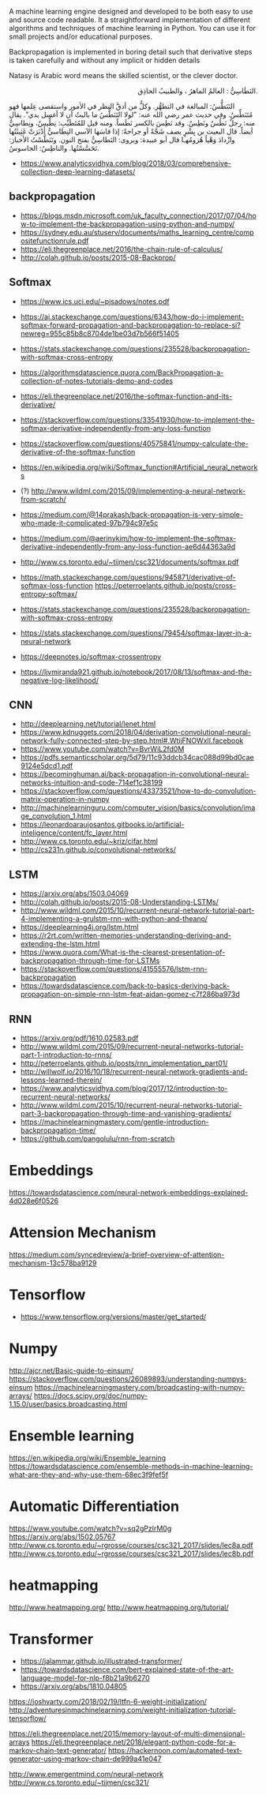 A machine learning engine designed and developed to be both easy to use and source code readable. It a straightforward implementation of different algorithms and techniques of machine learning in Python. You can use it for small projects and/or educational purposes.

Backpropagation is implemented in boring detail such that derivative steps is taken carefully and without any implicit or hidden 
details

Natasy is Arabic word means the skilled scientist, or the clever doctor.

<p style='direction:rtl; text-align: right'>
  .النَطَاسِيُّ : العالمُ الماهرُ ، والطبيبُ الحاذِق
  
التَنَطُّسُ: المبالغة في التطهُّر. وكلُّ من أدقَّ النظر في الأمور واستقصى عِلمها فهو مُتَنَطِّسٌ. وفي حديث عمر رضي الله عنه: "لولا التَنَطُّسُ ما باليتُ أن لا أغسل يدي". يقال منه: رجلٌ نَطُسٌ ونَطِسٌ. وقد نَطِسَ بالكسر نَطَساً. ومنه قيل للمُتَطَبِّبِ: نِطِّيسٌ، ونِطاسِيٌّ أيضاً. قال البعيث بن بِشْرٍ يصف شَجَّةً أو جراحةً: إذا قاسَها الآسي النِطاسيُّ أَدْبَرَتْ   غَثِيثَتُها وازْدادَ وَهْياً هُزومُهـا قال أبو عبيدة: ويروى: النَطاسِيُّ بفتح النون. وتَنَطَّسْتُ الأخبارَ: تَحَسَّسْتُها. والناطِسُ: الجاسوسُ.
</p>

* https://www.analyticsvidhya.com/blog/2018/03/comprehensive-collection-deep-learning-datasets/

## backpropagation
* https://blogs.msdn.microsoft.com/uk_faculty_connection/2017/07/04/how-to-implement-the-backpropagation-using-python-and-numpy/
* https://sydney.edu.au/stuserv/documents/maths_learning_centre/compositefunctionrule.pdf
* https://eli.thegreenplace.net/2016/the-chain-rule-of-calculus/
* http://colah.github.io/posts/2015-08-Backprop/

## Softmax
* https://www.ics.uci.edu/~pjsadows/notes.pdf
* https://ai.stackexchange.com/questions/6343/how-do-i-implement-softmax-forward-propagation-and-backpropagation-to-replace-si?newreg=955c85b8c8704de1be03d7b566f51405
* https://stats.stackexchange.com/questions/235528/backpropagation-with-softmax-cross-entropy
* https://algorithmsdatascience.quora.com/BackPropagation-a-collection-of-notes-tutorials-demo-and-codes
* https://eli.thegreenplace.net/2016/the-softmax-function-and-its-derivative/
* https://stackoverflow.com/questions/33541930/how-to-implement-the-softmax-derivative-independently-from-any-loss-function

* https://stackoverflow.com/questions/40575841/numpy-calculate-the-derivative-of-the-softmax-function
* https://en.wikipedia.org/wiki/Softmax_function#Artificial_neural_networks
*  (?) http://www.wildml.com/2015/09/implementing-a-neural-network-from-scratch/
* https://medium.com/@14prakash/back-propagation-is-very-simple-who-made-it-complicated-97b794c97e5c
* https://medium.com/@aerinykim/how-to-implement-the-softmax-derivative-independently-from-any-loss-function-ae6d44363a9d
* http://www.cs.toronto.edu/~tijmen/csc321/documents/softmax.pdf
* https://math.stackexchange.com/questions/945871/derivative-of-softmax-loss-function
https://peterroelants.github.io/posts/cross-entropy-softmax/
* https://stats.stackexchange.com/questions/235528/backpropagation-with-softmax-cross-entropy
* https://stats.stackexchange.com/questions/79454/softmax-layer-in-a-neural-network
* https://deepnotes.io/softmax-crossentropy
* https://ljvmiranda921.github.io/notebook/2017/08/13/softmax-and-the-negative-log-likelihood/

## CNN
* http://deeplearning.net/tutorial/lenet.html
* https://www.kdnuggets.com/2018/04/derivation-convolutional-neural-network-fully-connected-step-by-step.html#.WtijFNOWxlI.facebook
* https://www.youtube.com/watch?v=BvrWiL2fd0M
* https://pdfs.semanticscholar.org/5d79/11c93ddcb34cac088d99bd0cae9124e5dcd1.pdf
* https://becominghuman.ai/back-propagation-in-convolutional-neural-networks-intuition-and-code-714ef1c38199
* https://stackoverflow.com/questions/43373521/how-to-do-convolution-matrix-operation-in-numpy
* http://machinelearninguru.com/computer_vision/basics/convolution/image_convolution_1.html
* https://leonardoaraujosantos.gitbooks.io/artificial-inteligence/content/fc_layer.html
* http://www.cs.toronto.edu/~kriz/cifar.html
* http://cs231n.github.io/convolutional-networks/

## LSTM
* https://arxiv.org/abs/1503.04069
* http://colah.github.io/posts/2015-08-Understanding-LSTMs/
* http://www.wildml.com/2015/10/recurrent-neural-network-tutorial-part-4-implementing-a-grulstm-rnn-with-python-and-theano/
* https://deeplearning4j.org/lstm.html
* https://r2rt.com/written-memories-understanding-deriving-and-extending-the-lstm.html
* https://www.quora.com/What-is-the-clearest-presentation-of-backpropagation-through-time-for-LSTMs
* https://stackoverflow.com/questions/41555576/lstm-rnn-backpropagation
* https://towardsdatascience.com/back-to-basics-deriving-back-propagation-on-simple-rnn-lstm-feat-aidan-gomez-c7f286ba973d

## RNN
* https://arxiv.org/pdf/1610.02583.pdf
* http://www.wildml.com/2015/09/recurrent-neural-networks-tutorial-part-1-introduction-to-rnns/
* http://peterroelants.github.io/posts/rnn_implementation_part01/
* http://willwolf.io/2016/10/18/recurrent-neural-network-gradients-and-lessons-learned-therein/
* https://www.analyticsvidhya.com/blog/2017/12/introduction-to-recurrent-neural-networks/
* http://www.wildml.com/2015/10/recurrent-neural-networks-tutorial-part-3-backpropagation-through-time-and-vanishing-gradients/
* https://machinelearningmastery.com/gentle-introduction-backpropagation-time/
* https://github.com/pangolulu/rnn-from-scratch

# Embeddings
https://towardsdatascience.com/neural-network-embeddings-explained-4d028e6f0526


# Attension Mechanism
https://medium.com/syncedreview/a-brief-overview-of-attention-mechanism-13c578ba9129

# Tensorflow
* https://www.tensorflow.org/versions/master/get_started/

# Numpy
http://ajcr.net/Basic-guide-to-einsum/
https://stackoverflow.com/questions/26089893/understanding-numpys-einsum
https://machinelearningmastery.com/broadcasting-with-numpy-arrays/
https://docs.scipy.org/doc/numpy-1.15.0/user/basics.broadcasting.html

# Ensemble learning
https://en.wikipedia.org/wiki/Ensemble_learning
https://towardsdatascience.com/ensemble-methods-in-machine-learning-what-are-they-and-why-use-them-68ec3f9fef5f

# Automatic Differentiation
https://www.youtube.com/watch?v=sq2gPzlrM0g
https://arxiv.org/abs/1502.05767
http://www.cs.toronto.edu/~rgrosse/courses/csc321_2017/slides/lec8a.pdf
http://www.cs.toronto.edu/~rgrosse/courses/csc321_2017/slides/lec8b.pdf

# heatmapping
http://www.heatmapping.org/
http://www.heatmapping.org/tutorial/

# Transformer
* https://jalammar.github.io/illustrated-transformer/
* https://towardsdatascience.com/bert-explained-state-of-the-art-language-model-for-nlp-f8b21a9b6270
* https://arxiv.org/abs/1810.04805



https://joshvarty.com/2018/02/19/ltfn-6-weight-initialization/
http://adventuresinmachinelearning.com/weight-initialization-tutorial-tensorflow/

https://eli.thegreenplace.net/2015/memory-layout-of-multi-dimensional-arrays
https://eli.thegreenplace.net/2018/elegant-python-code-for-a-markov-chain-text-generator/
https://hackernoon.com/automated-text-generator-using-markov-chain-de999a41e047

http://www.emergentmind.com/neural-network
http://www.cs.toronto.edu/~tijmen/csc321/
